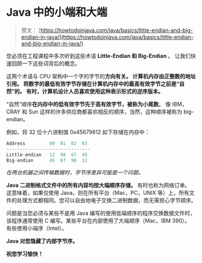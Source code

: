 # Java 中的小端和大端

> 原文： [https://howtodoinjava.com/java/basics/little-endian-and-big-endian-in-java/](https://howtodoinjava.com/java/basics/little-endian-and-big-endian-in-java/)

您必须在工程课程中多次听到这些术语 **Little-Endian 和 Big-Endian** 。 让我们快速回顾一下这些词背后的概念。

这两个术语与 CPU 架构中一个字的字节的**方向有关。 计算机内存由正整数的地址引用。 将数字的最低有效字节存储在计算机内存中的最高有效字节之前是“自然”的。 有时，计算机设计人员喜欢使用这种表示形式的逆序版本。**

“自然”顺序**在内存中的低有效字节先于高有效字节，被称为小尾数**。 像 IBM，CRAY 和 Sun 这样的许多供应商都喜欢相反的顺序，当然，这种顺序被称为 big-endian。

例如，将 32 位十六进制值 0x45679812 如下存储在内存中：

```java
Address         00  01  02  03
-------------------------------
Little-endian   12  98  67  45
Big-endian      45  67  98  12
```

*在两台机器之间传输数据时，字节序差异可能是一个问题。*

**Java 二进制格式文件中的所有内容均按大端顺序存储。** 有时也称为网络订单。 这意味着，如果仅使用 Java，则在所有平台（Mac，PC，UNIX 等）上，所有文件的处理方式都相同。您可以自由地电子交换二进制数据，而无需担心字节顺序。

问题是当您必须与某些不是用 Java 编写的使用低端顺序的程序交换数据文件时，该程序通常使用 C 编写。某些平台在内部使用了大端顺序（Mac，IBM 390）。 有些使用小端序（Intel）。

**Java 对您隐藏了内部字节序。**

**祝您学习愉快！**